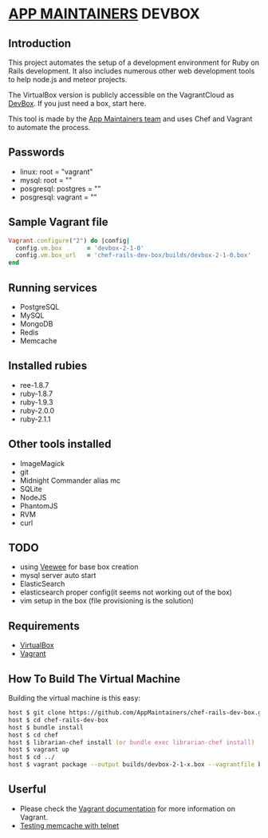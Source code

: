 # [APP MAINTAINERS](http://AppMaintainers.com) DEVBOX

## Introduction
This project automates the setup of a development environment for Ruby on Rails development. It also includes numerous other web development tools to help node.js and meteor projects.

The VirtualBox version is publicly accessible on the VagrantCloud as [DevBox](https://vagrantcloud.com/appmaintainers/boxes/devbox). If you just need a box, start here.

This tool is made by the [App Maintainers team](http://AppMaintainers.com) and uses Chef and Vagrant to automate the process.

## Passwords
- linux: root = "vagrant"
- mysql: root = ""
- posgresql: postgres = ""
- posgresql: vagrant = ""

## Sample Vagrant file
```ruby
Vagrant.configure("2") do |config|
  config.vm.box       = 'devbox-2-1-0'
  config.vm.box_url   = 'chef-rails-dev-box/builds/devbox-2-1-0.box'
end
```

## Running services
- PostgreSQL
- MySQL
- MongoDB
- Redis
- Memcache

## Installed rubies
- ree-1.8.7
- ruby-1.8.7
- ruby-1.9.3
- ruby-2.0.0
- ruby-2.1.1
 
## Other tools installed
- ImageMagick
- git
- Midnight Commander alias mc
- SQLite
- NodeJS
- PhantomJS
- RVM
- curl

## TODO
- using [Veewee](https://github.com/jedi4ever/veewee) for base box creation
- mysql server auto start
- ElasticSearch
- elasticsearch proper config(it seems not working out of the box)
- vim setup in the box (file provisioning is the solution)

## Requirements

* [VirtualBox](https://www.virtualbox.org)
* [Vagrant](http://vagrantup.com)

## How To Build The Virtual Machine

Building the virtual machine is this easy:

```zsh
host $ git clone https://github.com/AppMaintainers/chef-rails-dev-box.git
host $ cd chef-rails-dev-box
host $ bundle install
host $ cd chef
host $ librarian-chef install (or bundle exec librarian-chef install)
host $ vagrant up
host $ cd ../
host $ vagrant package --output builds/devbox-2-1-x.box --vagrantfile builds/Vagrantfile
```

## Userful
- Please check the [Vagrant documentation](http://vagrantup.com/v1/docs/index.html) for more information on Vagrant.
- [Testing memcache with telnet](https://wincent.com/wiki/testing_memcached_with_telnet)
